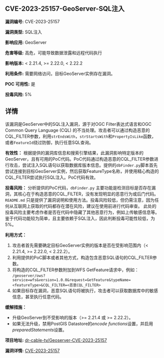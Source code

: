 ## CVE-2023-25157-GeoServer-SQL注入

**漏洞编号:** CVE-2023-25157

**漏洞类型:** SQL注入

**影响应用:** GeoServer

**危害等级:** 高危，可能导致数据泄露和远程代码执行

**影响版本:** < 2.21.4, >= 2.22.0, < 2.22.2

**利用条件:** 需要网络访问，目标GeoServer实例存在漏洞。

**POC 可用性:** 是

**投毒风险:** 5%

## 详情

该漏洞是GeoServer中的SQL注入漏洞，源于对OGC Filter表达式语言和OGC Common Query Language (CQL) 的不当处理。攻击者可以通过构造恶意的CQL_FILTER参数，利用`strEndsWith`，`strStartsWith`和`PropertyIsLike`函数，或者`FeatureId`绕过防御，执行任意SQL查询。

**有效性：**
根据提供的漏洞库信息和搜索引擎结果，此漏洞影响特定版本的GeoServer，且有可用的PoC代码。PoC代码通过构造恶意的CQL_FILTER参数进行攻击，尝试注入SQL语句以获取数据库版本信息。提供的`dbFinder.py`脚本首先尝试连接到目标GeoServer实例，然后获取FeatureType名称，并使用精心构造的CQL_FILTER尝试执行SQL注入。PoC代码有效。

**投毒风险：**
分析提供的PoC代码，`dbFinder.py` 主要功能是检测目标是否存在漏洞，其核心在于构造恶意的CQL_FILTER，没有发现明显的恶意行为或后门代码。`README.md` 只是提供了漏洞说明和使用方法。投毒风险较低，但仍需注意，因为任何从互联网上获取的代码都存在潜在风险，建议在使用前进行代码审查。 此处的投毒风险主要考虑作者是否在代码中隐藏了其他恶意行为，例如上传敏感信息等。鉴于代码功能较为简单，且主要依赖于SQL注入，因此判断投毒可能性较低，为5%。

**利用方式：**
1.  攻击者首先需要确定目标GeoServer实例的版本是否在受影响范围内（< 2.21.4, >= 2.22.0, < 2.22.2）。
2.  利用提供的PoC脚本或者其他方式，构造包含恶意SQL语句的CQL_FILTER参数。
3.  将构造的CQL_FILTER参数附加到WFS GetFeature请求中，例如：
    `/geoserver/ows?service=wfs&version=1.0.0&request=GetFeature&typeName=<featureType>&CQL_FILTER=<恶意CQL_FILTER>`
4.  如果目标存在漏洞，恶意SQL语句将被执行，攻击者可以获取数据库中的敏感信息，甚至执行任意代码。

**缓解措施：**
*   升级GeoServer到不受影响的版本（>= 2.21.4 或 >= 2.22.2）。
*   如果无法升级，禁用PostGIS Datastore的*encode functions*设置，并启用*preparedStatements*设置。

**项目地址:** [dr-cable-tv/Geoserver-CVE-2023-25157](https://github.com/dr-cable-tv/Geoserver-CVE-2023-25157)

**漏洞详情:** [CVE-2023-25157](https://nvd.nist.gov/vuln/detail/CVE-2023-25157)